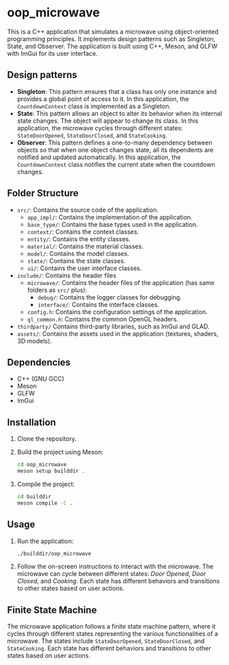 # oop_microwave

This is a C++ application that simulates a microwave using object-oriented programming principles. It implements design patterns such as Singleton, State, and Observer. The application is built using C++, Meson, and GLFW with ImGui for its user interface.

## Design patterns
- **Singleton**: This pattern ensures that a class has only one instance and provides a global point of access to it. In this application, the `CountdownContext` class is implemented as a Singleton.
- **State**: This pattern allows an object to alter its behavior when its internal state changes. The object will appear to change its class. In this application, the microwave cycles through different states: `StateDoorOpened`, `StateDoorClosed`, and `StateCooking`.
- **Observer**: This pattern defines a one-to-many dependency between objects so that when one object changes state, all its dependents are notified and updated automatically. In this application, the `CountdownContext` class notifies the current state when the countdown changes.

## Folder Structure

- `src/`: Contains the source code of the application.
  - `app_impl/`: Contains the implementation of the application.
  - `base_type/`: Contains the base types used in the application.
  - `context/`: Contains the context classes.
  - `entity/`: Contains the entity classes.
  - `material/`: Contains the material classes.
  - `model/`: Contains the model classes.
  - `state/`: Contains the state classes.
  - `ui/`: Contains the user interface classes.
- `include/`: Contains the header files
  - `microwave/`: Contains the header files of the application (has same folders as `src/` plus):
    - `debug/`: Contains the logger classes for debugging.
    - `interface/`: Contains the interface classes.
  - `config.h`: Contains the configuration settings of the application.
  - `gl_common.h`: Contains the common OpenGL headers.
- `thirdparty/` Contains third-party libraries, such as ImGui and GLAD.
- `assets/`: Contains the assets used in the application (textures, shaders, 3D models).

## Dependencies

- C++ (GNU GCC)
- Meson
- GLFW
- ImGui

## Installation

1. Clone the repository.
2. Build the project using Meson:

    ```bash
    cd oop_microwave
    meson setup builddir .
    ```

3. Compile the project:

    ```bash
    cd builddir
    meson compile -C .
    ```

## Usage

1. Run the application:

    ```bash
    ./builddir/oop_microwave
    ```

2. Follow the on-screen instructions to interact with the microwave. The microwave can cycle between different states: _Door Opened_, _Door Closed_, and _Cooking_. Each state has different behaviors and transitions to other states based on user actions.

## Finite State Machine

The microwave application follows a finite state machine pattern, where it cycles through different states representing the various functionalities of a microwave. The states include `StateDoorOpened`, `StateDoorClosed`, and `StateCooking`. Each state has different behaviors and transitions to other states based on user actions.
